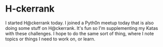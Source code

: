 # H-ckerrank
I started H@ckerrank today. 
I joined a Pyth0n meetup today that is also doing some stuff on H@ckerrank. 
It's fun so I'm supplementing my Katas with these challenges.
I hope to do the same sort of thing, where I note topics or things I need to work on, or learn.
